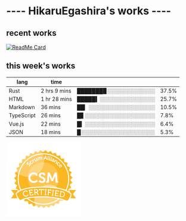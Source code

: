# ---- HikaruEgashira's works ----

## recent works

[![ReadMe Card](https://github-readme-stats.vercel.app/api/pin/?username=twin-te&repo=twinte-front)](https://github.com/twin-te/twinte-front)

## this week's works

| lang        | time           |                       |        |
| ----------- | -------------- | --------------------- | ------ |
| Rust        | 2 hrs 9 mins   | ███████▉░░░░░░░░░░░░░ |  37.5% |
| HTML        | 1 hr 28 mins   | █████▍░░░░░░░░░░░░░░░ |  25.7% |
| Markdown    | 36 mins        | ██▏░░░░░░░░░░░░░░░░░░ |  10.5% |
| TypeScript  | 26 mins        | █▋░░░░░░░░░░░░░░░░░░░ |   7.8% |
| Vue.js      | 22 mins        | █▎░░░░░░░░░░░░░░░░░░░ |   6.4% |
| JSON        | 18 mins        | █░░░░░░░░░░░░░░░░░░░░ |   5.3% |

<img src="./image/seal-csm.png" alt="" data-canonical-src="./image/seal-csm.png" width="200" height="200" />
